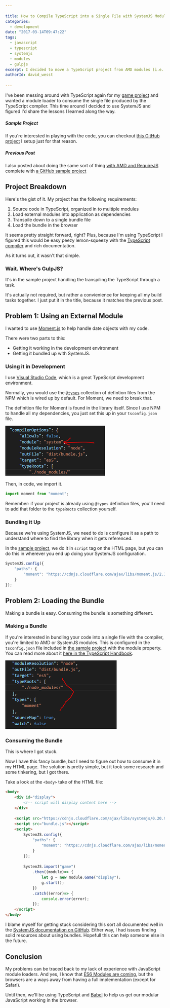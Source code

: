 ```yaml
---

title: How to Compile TypeScript into a Single File with SystemJS Modules with Gulp
categories:
  - development
date: "2017-03-14T09:47:22"
tags:
  - javascript
  - typescript
  - systemjs
  - modules
  - gulpjs
excerpt: I decided to move a TypeScript project from AMD modules (i.e. RequireJS) to SystemJS, still using Gulp. In this post, I walk you through the sample project I've created and share the lessons I learned along the way.
authorId: david_wesst

---
```


I've been messing around with TypeScript again for my [game project](https://blog.davidwesst.com/2017/03/Intital-Thoughts-on-Using-Phaser/) and wanted a module loader to consume the single file produced by the TypeScript compiler. This time around I decided to use SystemJS and figured I'd share the lessons I learned along the way.

##### Sample Project
If you're interested in playing with the code, you can checkout [this GitHub project](https://github.com/davidwesst/ts-systemjs) I setup just for that reason.

##### Previous Post
I also posted about doing the same sort of thing [with AMD and RequireJS](https://blog.davidwesst.com/2016/09/How-to-Compile-Typescript-into-a-Single-File-with-AMD-Modules/) complete with [a GitHub sample project](https://github.com/davidwesst/ts-project-template)

## Project Breakdown
Here's the gist of it. My project has the following requirements:

1. Source code in TypeScript, organized in to multiple modules
2. Load external modules into application as dependencies
3. Transpile down to a single bundle file
4. Load the bundle in the browser

It seems pretty straight forward, right? Plus, because I'm using TypeScript I figured this would be easy peezy lemon-squeezy with the [TypeScript compiler](https://www.typescriptlang.org/docs/handbook/compiler-options.html) and rich documentation.

As it turns out, it wasn't that simple.

### Wait. Where's GulpJS?
It's in the sample project handling the transpiling the TypeScript through a task. 

It's actually not required, but rather a convienience for keeping all my build tasks together. I just put it in the title, because it matches the previous post.

## Problem 1: Using an External Module
I wanted to use [Moment.js](https://momentjs.com/) to help handle date objects with my code.

There were two parts to this: 

* Getting it working in the development environment
* Getting it bundled up with SystemJS.

### Using it in Development
I use [Visual Studio Code](https://code.visualstudio.com/), which is a great TypeScript development environment. 

Normally, you would use the [`@types`](https://www.npmjs.com/search?q=%40types) collection of defintion files from the NPM which is wired up by default. For Moment, we need to break that.

The definition file for Moment is found in the library itself. Since I use NPM to handle all my dependencies, you just set this up in your `tsconfig.json` file.

![](TyAgU0N.png)

Then, in code, we import it.

```javascript
import moment from "moment";
```

Remember: if your project is already using `@types` definition files, you'll need to add that folder to the `typeRoots` collection yourself.

### Bundling it Up
Because we're using SystemJS, we need to do is configure it as a path to understand where to find the library when it gets referenced.

In the [sample project](https://github.com/davidwesst/ts-systemjs), we do it in `script` tag on the HTML page, but you can do this in wherever you end up doing your SystemJS configuration.

```javascript
SystemJS.config({
    "paths": {
        "moment": "https://cdnjs.cloudflare.com/ajax/libs/moment.js/2.17.1/moment.min.js"
    }
});
```

## Problem 2: Loading the Bundle
Making a bundle is easy. Consuming the bundle is something different.

### Making a Bundle
If you're interested in bundling your code into a single file with the compiler, you're limited to AMD or SystemJS modules. This is configured in the `tsconfig.json` file included in [the sample project](https://github.com/davidwesst/ts-systemjs) with the module property. You can read more about it [here in the TypeScript Handbook](https://www.typescriptlang.org/docs/handbook/modules.html).

![](gUGeHfI.png)

### Consuming the Bundle
This is where I got stuck.

Now I have this fancy bundle, but I need to figure out how to consume it in my HTML page. The solution is pretty simple, but it took some research and some tinkering, but I got there.

Take a look at the `<body>` take of the HTML file:

```html
<body>
    <div id="display">
        <!-- script will display content here -->
    </div>

    <script src="https://cdnjs.cloudflare.com/ajax/libs/systemjs/0.20.9/system.js"></script>
    <script src="bundle.js"></script>
    <script>
        SystemJS.config({
            "paths": {
                "moment": "https://cdnjs.cloudflare.com/ajax/libs/moment.js/2.17.1/moment.min.js"
            }
        });

        SystemJS.import("game")
            .then((module)=> {
                let g = new module.Game("display");
                g.start();
            })
            .catch((error)=> {
                console.error(error);
            });
    </script>
</body>
```

I blame myself for getting stuck considering this sort all documented well in the [SystemJS documentation on GitHub](https://github.com/systemjs/systemjs). Either way, I had issues finding solid resources about using bundles. Hopefull this can help someone else in the future.

## Conclusion
My problems can be traced back to my lack of experience with JavaScript module loaders. And yes, I know that [ES6 Modules are coming](http://caniuse.com/#feat=es6-module), but the browsers are a ways away from having a full implementation (except for Safari). 

Until then, we'll be using TypeScript and [Babel](http://babeljs.io/) to help us get our modular JavaScript working in the browser.

